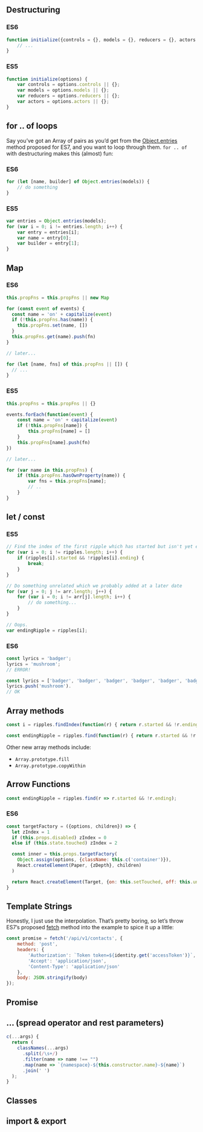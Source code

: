 ## Destructuring

### ES6

```js
function initialize({controls = {}, models = {}, reducers = {}, actors = []}) {
    // ...
}
```

### ES5

```js
function initialize(options) {
    var controls = options.controls || {};
    var models = options.models || {};
    var reducers = options.reducers || {};
    var actors = options.actors || {};
}
```

## for .. of loops

Say you’ve got an Array of pairs as you’d get from the [Object.entries](https://esdiscuss.org/topic/object-entries-object-values) method proposed for ES7, and you want to loop through them. `for .. of` with destructuring makes this (almost) fun:

### ES6

```js
for (let [name, builder] of Object.entries(models)) {
    // do something
}
```

### ES5

```js
var entries = Object.entries(models);
for (var i = 0; i != entries.length; i++) {
    var entry = entries[i];
    var name = entry[0];
    var builder = entry[1];
}
```

## Map

### ES6

```js
this.propFns = this.propFns || new Map

for (const event of events) {
  const name = 'on' + capitalize(event)
  if (!this.propFns.has(name)) {
    this.propFns.set(name, [])
  }
  this.propFns.get(name).push(fn)
}

// later...

for (let [name, fns] of this.propFns || []) {
  // ...
}
```

### ES5

```js
this.propFns = this.propFns || {}

events.forEach(function(event) {
    const name = 'on' + capitalize(event)
    if (!this.propFns[name]) {
        this.propFns[name] = []
    }
    this.propFns[name].push(fn)
})

// later...

for (var name in this.propFns) {
    if (this.propFns.hasOwnProperty(name)) {
        var fns = this.propFns[name];
        // ..
    }
}
```

## let / const

### ES5

```js
// Find the index of the first ripple which has started but isn't yet ending
for (var i = 0; i != ripples.length; i++) {
    if (ripples[i].started && !ripples[i].ending) {
        break;
    }
}

// Do something unrelated which we probably added at a later date
for (var j = 0; j != arr.length; j++) {
    for (var i = 0; i != arr[j].length; i++) {
        // do something...
    }
}

// Oops.
var endingRipple = ripples[i];
```

### ES6

```js
const lyrics = 'badger';
lyrics = 'mushroom';
// ERROR!

const lyrics = ['badger', 'badger', 'badger', 'badger', 'badger', 'badger', 'badger', 'badger', 'badger', 'badger', 'badger', 'badger'];
lyrics.push('mushroom').
// OK
```

## Array methods

```js
const i = ripples.findIndex(function(r) { return r.started && !r.ending; });

const endingRipple = ripples.find(function(r) { return r.started && !r.ending; });
```

Other new array methods include:

* `Array.prototype.fill`
* `Array.prototype.copyWithin`

## Arrow Functions

```js
const endingRipple = ripples.find(r => r.started && !r.ending);
```

### ES6

```js
const targetFactory = ({options, children}) => {
  let zIndex = 1
  if (this.props.disabled) zIndex = 0
  else if (this.state.touched) zIndex = 2

  const inner = this.props.targetFactory(
    Object.assign(options, {className: this.c('container')}),
    React.createElement(Paper, {zDepth}, children)
  )

  return React.createElement(Target, {on: this.setTouched, off: this.unsetTouched}, inner)
}
```

## Template Strings

Honestly, I just use the interpolation. That’s pretty boring, so let’s throw ES7’s proposed [fetch](https://github.com/github/fetch) method into the example to spice it up a little:

```js
const promise = fetch('/api/v1/contacts', {
    method: 'post',
    headers: {
        'Authorization': `Token token=${identity.get('accessToken')}`,
        'Accept': 'application/json',
        'Content-Type': 'application/json'
    },
    body: JSON.stringify(body)
});
```

## Promise

## … (spread operator and rest parameters)

```js
c(...args) {
  return (
    classNames(...args)
      .split(/\s+/)
      .filter(name => name !== "")
      .map(name => `{namespace}-${this.constructor.name}-${name}`)
      .join(' ')
  );
}
```

## Classes

## import & export
